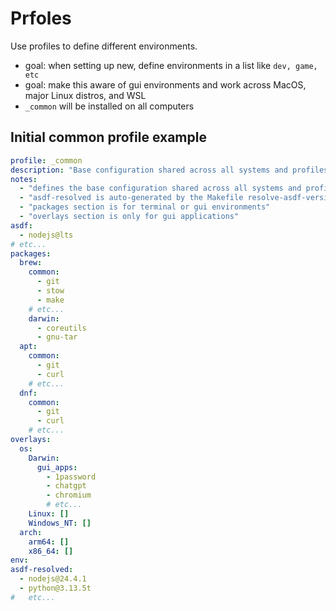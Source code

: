 # Prfoles
Use profiles to define different environments.
- goal: when setting up new, define environments in a list like `dev, game, etc`
- goal: make this aware of gui environments and work across MacOS, major Linux distros, and WSL
- `_common` will be installed on all computers

## Initial common profile example
```yml
profile: _common
description: "Base configuration shared across all systems and profiles"
notes:
  - "defines the base configuration shared across all systems and profiles"
  - "asdf-resolved is auto-generated by the Makefile resolve-asdf-versions.sh script"
  - "packages section is for terminal or gui environments"
  - "overlays section is only for gui applications"
asdf:
  - nodejs@lts
# etc...
packages:
  brew:
    common:
      - git
      - stow
      - make
    # etc...
    darwin:
      - coreutils
      - gnu-tar
  apt:
    common:
      - git
      - curl
    # etc...
  dnf:
    common:
      - git
      - curl
    # etc...
overlays:
  os:
    Darwin:
      gui_apps:
        - 1password
        - chatgpt
        - chromium
        # etc...
    Linux: []
    Windows_NT: []
  arch:
    arm64: []
    x86_64: []
env:
asdf-resolved:
  - nodejs@24.4.1
  - python@3.13.5t
#   etc...
